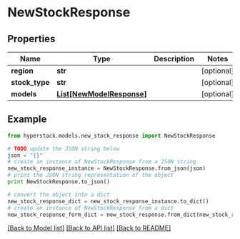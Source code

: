 # NewStockResponse


## Properties

Name | Type | Description | Notes
------------ | ------------- | ------------- | -------------
**region** | **str** |  | [optional] 
**stock_type** | **str** |  | [optional] 
**models** | [**List[NewModelResponse]**](NewModelResponse.md) |  | [optional] 

## Example

```python
from hyperstack.models.new_stock_response import NewStockResponse

# TODO update the JSON string below
json = "{}"
# create an instance of NewStockResponse from a JSON string
new_stock_response_instance = NewStockResponse.from_json(json)
# print the JSON string representation of the object
print NewStockResponse.to_json()

# convert the object into a dict
new_stock_response_dict = new_stock_response_instance.to_dict()
# create an instance of NewStockResponse from a dict
new_stock_response_form_dict = new_stock_response.from_dict(new_stock_response_dict)
```
[[Back to Model list]](../README.md#documentation-for-models) [[Back to API list]](../README.md#documentation-for-api-endpoints) [[Back to README]](../README.md)


